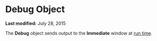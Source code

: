 
# Debug Object

 **Last modified:** July 28, 2015


The  **Debug** object sends output to the **Immediate** window at [run time](b8bdf64f-5920-1ae9-16d0-b26d09524a30.md).
